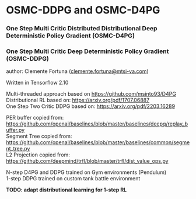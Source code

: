 # OSMC-DDPG and OSMC-D4PG
### One Step Multi Critic Distributed Distributional Deep Deterministic Policy Gradient (OSMC-D4PG)
### One Step Multi Critic Deep Deterministic Policy Gradient (OSMC-DDPG)

author: Clemente Fortuna (clemente.fortuna@mtsi-va.com)

Written in Tensorflow 2.10

Multi-threaded approach based on https://github.com/msinto93/D4PG  
Distributional RL based on: https://arxiv.org/pdf/1707.06887  
One Step Two Critic DDPG based on: https://arxiv.org/pdf/2203.16289  

PER buffer copied from: https://github.com/openai/baselines/blob/master/baselines/deepq/replay_buffer.py  
Segment Tree copied from: https://github.com/openai/baselines/blob/master/baselines/common/segment_tree.py  
L2 Projection copied from: https://github.com/deepmind/trfl/blob/master/trfl/dist_value_ops.py  

N-step D4PG and DDPG trained on Gym environments (Pendulum)  
1-step DDPG trained on custom tank battle environment

**TODO: adapt distributional learning for 1-step RL**
